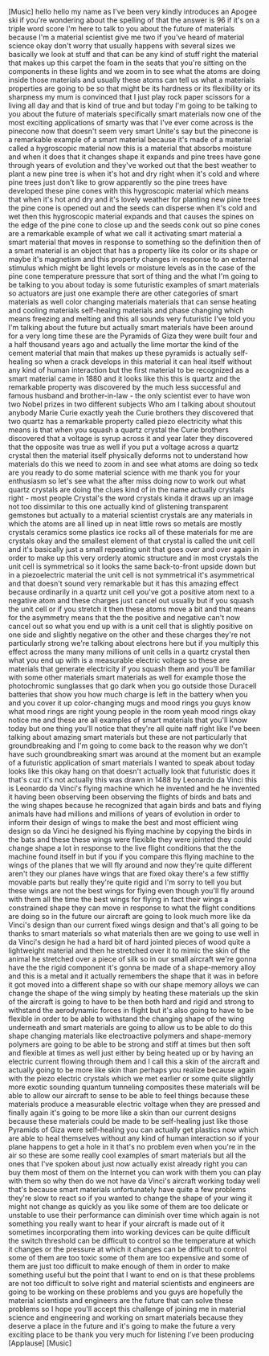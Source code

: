 
[Music]
hello hello my name as I&#39;ve been very
kindly introduces an Apogee ski if
you&#39;re wondering about the spelling of
that the answer is 96 if it&#39;s on a
triple word score I&#39;m here to talk to
you about the future of materials
because I&#39;m a material scientist give me
two if you&#39;ve heard of material science
okay don&#39;t worry that usually happens
with several sizes we basically we look
at stuff and that can be any kind of
stuff right the material that makes up
this carpet the foam in the seats that
you&#39;re sitting on the components in
these lights and we zoom in to see what
the atoms are doing inside those
materials and usually these atoms can
tell us what a materials properties are
going to be so that might be its
hardness or its flexibility or its
sharpness my mum is convinced that I
just play rock paper scissors for a
living all day and that is kind of true
and but today I&#39;m going to be talking to
you about the future of materials
specifically smart materials now one of
the most exciting applications of smarty
was that I&#39;ve ever come across is the
pinecone now that doesn&#39;t seem very
smart
Unite&#39;s say but the pinecone is a
remarkable example of a smart material
because it&#39;s made of a material called a
hygroscopic material now this is a
material that absorbs moisture and when
it does that it changes shape it expands
and pine trees have gone through years
of evolution and they&#39;ve worked out that
the best weather to plant a new pine
tree is when it&#39;s hot and dry right when
it&#39;s cold and where pine trees just
don&#39;t like to grow apparently so the
pine trees have developed these pine
cones with this hygroscopic material
which means that when it&#39;s hot and dry
and it&#39;s lovely weather for planting new
pine trees the pine cone is opened out
and the seeds can disperse when it&#39;s
cold and wet then this hygroscopic
material expands and that causes the
spines on the edge of the pine cone to
close up and the seeds conk out so pine
cones are a remarkable example of what
we call it activating smart material a
smart material that moves in response to
something so the definition then of a
smart material is an object that has a
property
like its color or its shape or maybe
it&#39;s magnetism and this property changes
in response to an external stimulus
which might be light levels or moisture
levels as in the case of the pine cone
temperature pressure that sort of thing
and the what I&#39;m going to be talking to
you about today is some futuristic
examples of smart materials so actuators
are just one example there are other
categories of smart materials as well
color changing materials materials that
can sense heating and cooling materials
self-healing materials and phase
changing which means freezing and
melting and this all sounds very
futuristic I&#39;ve told you I&#39;m talking
about the future but actually smart
materials have been around for a very
long time these are the Pyramids of Giza
they were built four and a half thousand
years ago and actually the lime mortar
the kind of the cement material that
main that makes up these pyramids is
actually self-healing so when a crack
develops in this material it can heal
itself without any kind of human
interaction but the first material to be
recognized as a smart material came in
1880 and it looks like this this is
quartz and the remarkable property was
discovered by the much less successful
and famous husband and brother-in-law -
the only scientist ever to have won two
Nobel prizes in two different subjects
Who am I talking about
shoutout anybody Marie Curie exactly
yeah the Curie brothers they discovered
that two quartz has a remarkable
property called piezo electricity what
this means is that when you squash a
quartz crystal the Curie brothers
discovered that a voltage is syrup
across it and year later they discovered
that the opposite was true as well if
you put a voltage across a quartz
crystal then the material itself
physically deforms not to understand how
materials do this we need to zoom in and
see what atoms are doing so tedx are you
ready to do some material science with
me thank you for your enthusiasm so
let&#39;s see what the after miss doing now
to work out what quartz crystals are
doing the clues kind of in the name
actually crystals right - most people
Crystal&#39;s the word crystals kinda
it draws up an image not too dissimilar
to this one actually kind of glistening
transparent gemstones but actually to a
material scientist crystals are any
materials in which the atoms are all
lined up in neat little rows so metals
are mostly crystals ceramics some
plastics ice rocks all of these
materials for me are crystals okay and
the smallest element of that crystal is
called the unit cell and it&#39;s basically
just a small repeating unit that goes
over and over again in order to make up
this very orderly atomic structure and
in most crystals the unit cell is
symmetrical so it looks the same
back-to-front upside down but in a
piezoelectric material the unit cell is
not symmetrical it&#39;s asymmetrical and
that doesn&#39;t sound very remarkable but
it has this amazing effect because
ordinarily in a quartz unit cell you&#39;ve
got a positive atom next to a negative
atom and these charges just cancel out
usually but if you squash the unit cell
or if you stretch it then these atoms
move a bit and that means for the
asymmetry means that the the positive
and negative can&#39;t now cancel out so
what you end up with is a unit cell that
is slightly positive on one side and
slightly negative on the other and these
charges they&#39;re not particularly strong
we&#39;re talking about electrons here but
if you multiply this effect across the
many many millions of unit cells in a
quartz crystal then what you end up with
is a measurable electric voltage so
these are materials that generate
electricity
if you squash them and you&#39;ll be
familiar with some other materials smart
materials as well for example those the
photochromic sunglasses that go dark
when you go outside those Duracell
batteries that show you how much charge
is left in the battery when you and you
cover it up color-changing mugs and mood
rings you guys know what mood rings are
right young people in the room yeah
mood rings okay notice me and these are
all examples of smart materials that
you&#39;ll know today but one thing you&#39;ll
notice that they&#39;re all quite naff right
like I&#39;ve been talking about amazing
smart materials but these are not
particularly that groundbreaking and I&#39;m
going to come back to the reason why we
don&#39;t have such groundbreaking smart
was around at the moment but an example
of a futuristic application of smart
materials I wanted to speak about today
looks like this okay hang on that
doesn&#39;t actually look that futuristic
does it that&#39;s cuz it&#39;s not actually
this was drawn in 1488 by Leonardo da
Vinci this is Leonardo da Vinci&#39;s flying
machine which he invented and he he
invented it
having been observing been observing the
flights of birds and bats and the wing
shapes because he recognized that again
birds and bats and flying animals have
had millions and millions of years of
evolution in order to inform their
design of wings to make the best and
most efficient wing design so da Vinci
he designed his flying machine by
copying the birds in the bats
and these these wings were flexible they
were jointed they could change shape a
lot in response to the live flight
conditions that the the machine found
itself in but if you if you compare this
flying machine to the wings of the
planes that we will fly around and now
they&#39;re quite different aren&#39;t they our
planes have wings that are fixed okay
there&#39;s a few stiffly movable parts but
really they&#39;re quite rigid and I&#39;m sorry
to tell you but these wings are not the
best wings for flying even though you&#39;ll
fly around with them all the time the
best wings for flying in fact their
wings a constrained shape they can move
in response to what the flight
conditions are doing so in the future
our aircraft are going to look much more
like da Vinci&#39;s design than our current
fixed wings design and that&#39;s all going
to be thanks to smart materials so what
materials then are we going to use well
in da Vinci&#39;s design he had a hard bit
of hard jointed pieces of wood quite a
lightweight material and then he
stretched over it to mimic the skin of
the animal he stretched over a piece of
silk
so in our small aircraft we&#39;re gonna
have the the rigid component it&#39;s gonna
be made of a shape-memory alloy and this
is a metal and it actually remembers the
shape that it was in before it got moved
into a different shape so with our shape
memory alloys we can change the shape of
the wing simply by heating these
materials up the skin of the aircraft is
going to have to be
then both hard and rigid and strong to
withstand the aerodynamic forces in
flight but it&#39;s also going to have to be
flexible in order to be able to
withstand the changing shape of the wing
underneath and smart materials are going
to allow us to be able to do this shape
changing materials like electroactive
polymers and shape-memory polymers are
going to be able to be strong and stiff
at times but then soft and flexible at
times as well just either by being
heated up or by having an electric
current flowing through them and I call
this a skin of the aircraft and actually
going to be more like skin than perhaps
you realize because again with the piezo
electric crystals which we met earlier
or some quite slightly more exotic
sounding quantum tunneling composites
these materials will be able to allow
our aircraft to sense to be able to feel
things because these materials produce a
measurable electric voltage when they
are pressed and finally again it&#39;s going
to be more like a skin than our current
designs because these materials could be
made to be self-healing just like those
Pyramids of Giza were self-healing you
can actually get plastics now which are
able to heal themselves without any kind
of human interaction so if your plane
happens to get a hole in it that&#39;s no
problem even when you&#39;re in the air so
these are some really cool examples of
smart materials but all the ones that
I&#39;ve spoken about just now actually
exist already right you can buy them
most of them on the Internet you can
work with them you can play with them so
why then do we not have da Vinci&#39;s
aircraft working today
well that&#39;s because smart materials
unfortunately have quite a few problems
they&#39;re slow to react so if you wanted
to change the shape of your wing it
might not change as quickly as you like
some of them are too delicate or
unstable to use their performance can
diminish over time which again is not
something you really want to hear if
your aircraft is made out of it
sometimes incorporating them into
working devices can be quite difficult
the switch threshold can be difficult to
control
so the temperature at which it changes
or the pressure at which it changes can
be difficult to control some of them are
too toxic some of them are too expensive
and some of them are just too difficult
to make enough of them in order to make
something useful but the point that I
want to end on
is that these problems are not too
difficult to solve right and material
scientists and engineers are going to be
working on these problems and you guys
are hopefully the material scientists
and engineers are the future that can
solve these problems so I hope you&#39;ll
accept this challenge of joining me in
material science and engineering and
working on smart materials because they
deserve a place in the future and it&#39;s
going to make the future a very exciting
place to be thank you very much for
listening I&#39;ve been producing
[Applause]
[Music]
